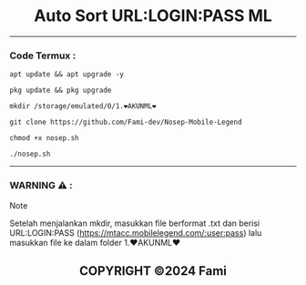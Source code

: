 <h1 align="center">Auto Sort URL:LOGIN:PASS ML</h1>

----

### Code Termux :
``` 
apt update && apt upgrade -y
```
```
pkg update && pkg upgrade
```
```
mkdir /storage/emulated/0/1.❤️AKUNML❤️
```
```
git clone https://github.com/Fami-dev/Nosep-Mobile-Legend
```
```
chmod +x nosep.sh
```
```
./nosep.sh
```
----

### WARNING ⚠️ :
> [!NOTE]
> Setelah menjalankan mkdir, masukkan file berformat .txt dan berisi URL:LOGIN:PASS (https://mtacc.mobilelegend.com/:user:pass) lalu masukkan file ke dalam folder 1.❤️AKUNML❤️

<h2 align="center">COPYRIGHT ©2024 Fami</h2>
